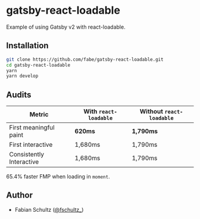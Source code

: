 # gatsby-react-loadable

Example of using Gatsby v2 with react-loadable.

## Installation

```bash
git clone https://github.com/fabe/gatsby-react-loadable.git
cd gatsby-react-loadable
yarn
yarn develop
```

## Audits

| Metric                   | With `react-loadable` | Without `react-loadable` |
|--------------------------|-----------------------|--------------------------|
| First meaningful paint   | **620ms**             | **1,790ms**              |
| First interactive        | 1,680ms               | 1,790ms                  |
| Consistently Interactive | 1,680ms               | 1,790ms                  |

65.4% faster FMP when loading in `moment`.

## Author

* Fabian Schultz ([@fschultz\_](https://twitter.com/fschultz_))
